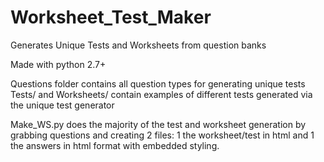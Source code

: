 Worksheet_Test_Maker
====================

Generates Unique Tests and Worksheets from question banks

Made with python 2.7+

Questions folder contains all question types for generating unique tests
Tests/ and Worksheets/ contain examples of different tests generated via the unique test generator

Make_WS.py does the majority of the test and worksheet generation by grabbing questions and creating 2 files: 
  1 the worksheet/test in html and 1 the answers in html format with embedded styling.

